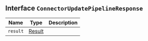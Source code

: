 ## Interface `ConnectorUpdatePipelineResponse`

| Name | Type | Description |
| - | - | - |
| `result` | [Result](./Result.md) | &nbsp; |
